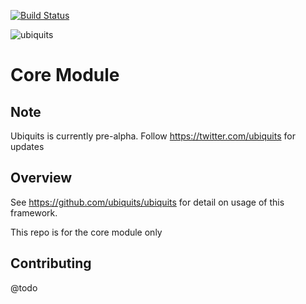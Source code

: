 [![Build Status](https://travis-ci.org/ubiquits/core.svg?branch=master)](https://travis-ci.org/ubiquits/core)

![ubiquits](https://rawgithub.com/ubiquits/assets/master/fulllogo.svg)

# Core Module
## Note
Ubiquits is currently pre-alpha. Follow https://twitter.com/ubiquits for updates

## Overview
See https://github.com/ubiquits/ubiquits for detail on usage of this framework.
 
This repo is for the core module only

## Contributing
@todo

